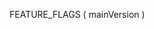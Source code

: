 ﻿<!----------------------------------------------------FEATURE_FLAGS ( stable_version ; preferences ) -> stable_version (Long Integer) -> preferences (Object)-->FEATURE_FLAGS ( mainVersion )